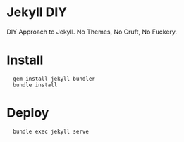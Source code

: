 Jekyll DIY
===

DIY Approach to Jekyll. No Themes, No Cruft, No Fuckery.

# Install

```
  gem install jekyll bundler
  bundle install
```
# Deploy

```
  bundle exec jekyll serve
```

